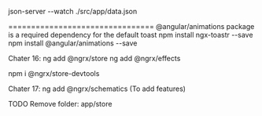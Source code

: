 json-server --watch ./src/app/data.json

================================
@angular/animations package is a required dependency for the default toast
npm install ngx-toastr --save
npm install @angular/animations --save

Chater 16:
ng add @ngrx/store
ng add @ngrx/effects

npm i @ngrx/store-devtools

Chater 17:
ng add @ngrx/schematics (To add features)

TODO
Remove folder: app/store
